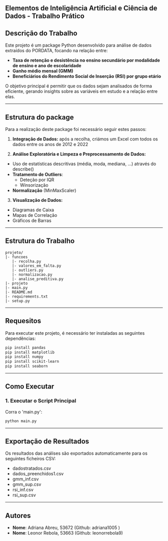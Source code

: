 
## Elementos de Inteligência Artificial e Ciência de Dados - Trabalho Prático 
## Descrição do Trabalho
Este projeto é um package Python desenvolvido para análise de dados extraídos do PORDATA, focando na relação entre:
- **Taxa de retenção e desistência no ensino secundário por modalidade de ensino e ano de escolaridade**
- **Ganho médio mensal (GMM)**
- **Beneficiários do Rendimento Social de Inserção (RSI) por grupo etário** 

O objetivo principal é permitir que os dados sejam analisados de forma eficiente, gerando insights sobre as variáveis em estudo e a relação entre elas.

---


## Estrutura do package
Para a realização deste package foi necessário seguir estes passos:
1. **Integração de Dados:** após a recolha, criámos um Excel com todos os dados entre os anos de 2012 e 2022


2. **Análise Exploratória e Limpeza e Preprocessamento de Dados:**
- Uso de estatísticas descritivas (média, moda, mediana, ...) através do describe()
- **Tratamento de Outliers**:
  - Deteção por IQR 
  - Winsorização
- **Normalização** (MinMaxScaler)


3. **Visualização de Dados:**
- Diagramas de Caixa
- Mapas de Correlação
- Gráficos de Barras 

---

## Estrutura do Trabalho
```
projeto/
|- funcoes
   |- recolha.py
   |- valores_em_falta.py
   |- outliers.py
   |- normalizacao.py
   |- analise_preditiva.py
|- projeto
|- main.py
|- README.md
|- requirements.txt
|- setup.py
```

---

## Requesitos

Para executar este projeto, é necessário ter instaladas as seguintes dependências:

```bash
pip install pandas
pip install matplotlib
pip install numpy
pip install scikit-learn
pip install seaborn
```
---

## Como Executar

### 1. **Executar o Script Principal**
Corra o 'main.py':
```bash
python main.py
```

--------------------------------------------------------------------------------------------------

## Exportação de Resultados
Os resultados das análises são exportados automaticamente para os seguintes ficheiros CSV:
   - dadostratados.csv
   - dados_preenchidos1.csv
   - gmm_inf.csv
   - gmm_sup.csv
   - rsi_inf.csv
   - rsi_sup.csv


--------------------------------------------------------------------------------------------------

## Autores
   - **Nome**: Adriana Abreu, 53672 (Github: adriana1005 )
   - **Nome**: Leonor Rebola, 53663 (Github: leonorrebola9)